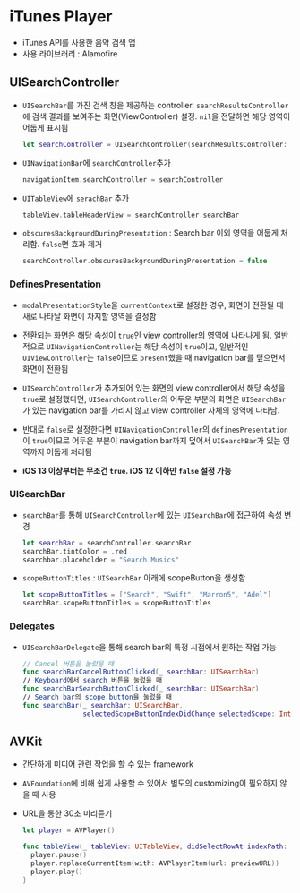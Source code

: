 # iTunes Player

- iTunes API를 사용한 음악 검색 앱
- 사용 라이브러리 : Alamofire

## UISearchController

 - `UISearchBar`를 가진 검색 창을 제공하는 controller. `searchResultsController`에 검색 결과를 보여주는 화면(ViewController) 설정. `nil`을 전달하면 해당 영역이 어둡게 표시됨

    ```swift
    let searchController = UISearchController(searchResultsController: nil)
    ```

 - `UINavigationBar`에 `searchController`추가

    ```swift
    navigationItem.searchController = searchController
    ```

 - `UITableView`에 `serachBar` 추가

    ```swift
    tableView.tableHeaderView = searchController.searchBar
    ```

- `obscuresBackgroundDuringPresentation` : Search bar 이외 영역을 어둡게 처리함. `false`면 효과 제거

   ```swift
   searchController.obscuresBackgroundDuringPresentation = false
   ```

### DefinesPresentation

- `modalPresentationStyle`을 `currentContext`로 설정한 경우, 화면이 전환될 때 새로 나타날 화면이 차지할 영역을 결정함
- 전환되는 화면은 해당 속성이 `true`인 view controller의 영역에 나타나게 됨. 일반적으로 `UINavigationController`는 해당 속성이 `true`이고, 일반적인 `UIViewController`는 `false`이므로 `present`했을 때 navigation bar를 덮으면서 화면이 전환됨

- `UISearchController`가 추가되어 있는 화면의 view controller에서 해당 속성을 `true`로 설정했다면, `UISearchController`의 어두운 부분의 화면은 `UISearchBar`가 있는 navigation bar를 가리지 않고 view controller 자체의 영역에 나타남.
- 반대로 `false`로 설정한다면 `UINavigationController`의 `definesPresentation`이 `true`이므로 어두운 부분이 navigation bar까지 덮어서 `UISearchBar`가 있는 영역까지 어둡게 처리됨
- **iOS 13 이상부터는 무조건 `true`. iOS 12 이하만 `false` 설정 가능**

### UISearchBar

- `searchBar`를 통해  `UISearchController`에 있는 `UISearchBar`에 접근하여 속성 변경

  ```swift
  let searchBar = searchController.searchBar
  searchBar.tintColor = .red
  searchbar.placeholder = "Search Musics"
  ```

- `scopeButtonTitles` : `UISearchBar` 아래에 scopeButton을 생성함

  ```swift
  let scopeButtonTitles = ["Search", "Swift", "Marron5", "Adel"]
  searchBar.scopeButtonTitles = scopeButtonTitles
  ```

### Delegates

- `UISearchBarDelegate`을 통해 search bar의 특정 시점에서 원하는 작업 가능

  ```swift
  // Cancel 버튼을 눌렀을 때
  func searchBarCancelButtonClicked(_ searchBar: UISearchBar)
  // Keyboard에서 search 버튼을 눌렀을 때
  func searchBarSearchButtonClicked(_ searchBar: UISearchBar)
  // Search bar의 scope button을 눌렀을 때
  func searchBar(_ searchBar: UISearchBar, 
                 selectedScopeButtonIndexDidChange selectedScope: Int)
  ```

## AVKit

- 간단하게 미디어 관련 작업을 할 수 있는 framework

- `AVFoundation`에 비해 쉽게 사용할 수 있어서 별도의 customizing이 필요하지 않을 때 사용

- URL을 통한 30초 미리듣기

  ```swift
  let player = AVPlayer()
  
  func tableView(_ tableView: UITableView, didSelectRowAt indexPath: IndexPath) {
    player.pause()
    player.replaceCurrentItem(with: AVPlayerItem(url: previewURL))
    player.play()
  }
  ```

  